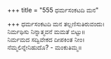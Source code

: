 +++
title = "555 ಧರ್ಮಸಂಕಟದಿ ಮನ"

+++
ಧರ್ಮಸಂಕಟದಿ ಮನ ತಲ್ಲಣಿಸುತಿರುವಂದು।  
ನಿರ್ಮಥಿಸು ನಿನ್ನಾತ್ಮವನೆ ಮಮತೆ ಬಿಟ್ಟು॥  
ನಿರ್ಮಮದ ಸದ್ವಿವೇಕದ ದೀಪಕಿಂತ ನೀಂ।  
ನೆಮ್ಮಲಿನ್ನೇನಿಹುದೊ? - ಮಂಕುತಿಮ್ಮ॥  
